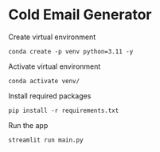 # Cold Email Generator

Create virtual environment
```
conda create -p venv python=3.11 -y
```

Activate virtual environment
```
conda activate venv/
```

Install required packages
```
pip install -r requirements.txt
```

Run the app
```
streamlit run main.py
```